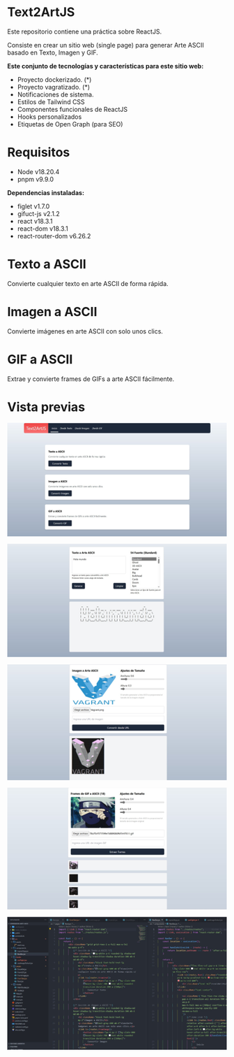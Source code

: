 # Text2ArtJS

Este repositorio contiene una práctica sobre ReactJS.

Consiste en crear un sitio web (single page) para generar Arte ASCII basado en Texto, Imagen y GIF.

**Este conjunto de tecnologías y características para este sitio web:**

- Proyecto dockerizado. (*)
- Proyecto vagratizado. (*)
- Notificaciones de sistema.
- Estilos de Tailwind CSS
- Componentes funcionales de ReactJS
- Hooks personalizados
- Etiquetas de Open Graph (para SEO)

# Requisitos

- Node v18.20.4
- pnpm v9.9.0

**Dependencias instaladas:**
- figlet v1.7.0
- gifuct-js v2.1.2
- react v18.3.1
- react-dom v18.3.1
- react-router-dom v6.26.2

# Texto a ASCII

Convierte cualquier texto en arte ASCII de forma rápida.

# Imagen a ASCII

Convierte imágenes en arte ASCII con solo unos clics.


# GIF a ASCII

Extrae y convierte frames de GIFs a arte ASCII fácilmente.

# Vista previas

![preview01.png](/screenshots/preview01.png)

![preview02.png](/screenshots/preview02.png)

![preview03.png](/screenshots/preview03.png)

![preview04.png](/screenshots/preview04.png)

![preview05.png](/screenshots/preview05.png)